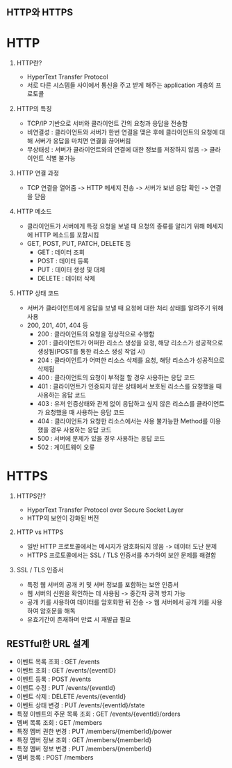 ## HTTP와 HTTPS


# HTTP


1. HTTP란?
   - HyperText Transfer Protocol
   - 서로 다른 시스템들 사이에서 통신을 주고 받게 해주는 application 계층의 프로토콜


2. HTTP의 특징
   - TCP/IP 기반으로 서버와 클라이언트 간의 요청과 응답을 전송함
   - 비연결성 : 클라이언트와 서버가 한번 연결을 맺은 후에 클라이언트의 요청에 대해 서버가 응답을 마치면 연결을 끊어버림
   - 무상태성 : 서버가 클라이언트와의 연결에 대한 정보를 저장하지 않음 -> 클라이언트 식별 불가능


3. HTTP 연결 과정
    - TCP 연결을 열어줌 -> HTTP 메세지 전송 -> 서버가 보낸 응답 확인 -> 연결을 닫음


4. HTTP 메소드
    - 클라이언트가 서버에게 특정 요청을 보낼 때 요청의 종류를 알리기 위해 메세지에 HTTP 메소드를 포함시킴
    - GET, POST, PUT, PATCH, DELETE 등
        - GET : 데이터 조회
        - POST : 데이터 등록
        - PUT : 데이터 생성 및 대체
        - DELETE : 데이터 삭제


5. HTTP 상태 코드
    - 서버가 클라이언트에게 응답을 보낼 때 요청에 대한 처리 상태를 알려주기 위해 사용
    - 200, 201, 401, 404 등
        - 200 : 클라이언트의 요청을 정상적으로 수행함
        - 201 : 클라이언트가 어떠한 리소스 생성을 요청, 해당 리소스가 성공적으로 생성됨(POST를 통한 리소스 생성 작업 시)
        - 204 : 클라이언트가 어떠한 리소스 삭제를 요청, 해당 리소스가 성공적으로 삭제됨
        - 400 : 클라이언트의 요청이 부적절 할 경우 사용하는 응답 코드
        - 401 : 클라이언트가 인증되지 않은 상태에서 보호된 리소스를 요청했을 때 사용하는 응답 코드
        - 403 : 유저 인증상태와 관계 없이 응답하고 싶지 않은 리소스를 클라이언트가 요청했을 때 사용하는 응답 코드
        - 404 : 클라이언트가 요청한 리소스에서는 사용 불가능한 Method를 이용했을 경우 사용하는 응답 코드
        - 500 : 서버에 문제가 있을 경우 사용하는 응답 코드
        - 502 : 게이트웨이 오류


# HTTPS


1. HTTPS란?
   - HyperText Transfer Protocol over Secure Socket Layer
   - HTTP의 보안이 강화된 버전


2. HTTP vs HTTPS
    - 일반 HTTP 프로토콜에서는 메시지가 암호화되지 않음 -> 데이터 도난 문제
    - HTTPS 프로토콜에서는 SSL / TLS 인증서를 추가하여 보안 문제를 해결함


3. SSL / TLS 인증서
    - 특정 웹 서버의 공개 키 및 서버 정보를 포함하는 보안 인증서
    - 웹 서버의 신원을 확인하는 데 사용됨 -> 중간자 공격 방지 가능
    - 공개 키를 사용하여 데이터를 암호화한 뒤 전송 -> 웹 서버에서 공개 키를 사용하여 암호문을 해독
    - 유효기간이 존재하며 만료 시 재발급 필요


## RESTful한 URL 설계

- 이벤트 목록 조회 : GET /events
- 이벤트 조회 : GET /events/{eventID}
- 이벤트 등록 : POST /events
- 이벤트 수정 : PUT /events/{eventId}
- 이벤트 삭제 : DELETE /events/{eventId}
- 이벤트 상태 변경 : PUT /events/{eventId}/state
- 특정 이벤트의 주문 목록 조회 : GET /events/{eventId}/orders
- 멤버 목록 조회 : GET /members
- 특정 멤버 권한 변경 : PUT /members/{memberId}/power
- 특정 멤버 정보 조회 : GET /members/{memberId}
- 특정 멤버 정보 변경 : PUT /members/{memberId}
- 멤버 등록 : POST /members